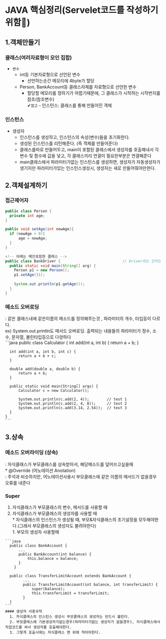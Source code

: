 JAVA 핵심정리(Servelet코드를 작성하기위함👊)
===============
1.객체만들기
---------------
### 클래스(여러자료형이 모인 집합)
  * `변수`
    * int등 기본자료형으로 선언된 변수  
      * 선언하는순간 메모리에 4byte가 할당
    * Person, BankAccount등 클래스자체를 자료형으로 선언한 변수
      * 할당할 메모리를 정하기가 어렵기때문에, 그 클래스가 시작하는 시작번지를 참조(참조변수)  
    ✔`참고` - 인스턴스: 클래스를 통해 만들어진 객체 

### 인스턴스
  * 생성자 
    * 인스턴스를 생성하고, 인스턴스의 속성(변수)들을 초기화한다. 
    * 생성된 인스턴스를 리턴해준다. (즉 객체를 만들어준다)   
    * 클래스를따로 만들어두고, main이 포함된 클래스에서 생성자를 호출해내서 각 변수 및 함수에 값을 넣고, 
      각 클래스끼리 연결이 필요한부분은 연결해준다  
    * main클래스에서 파라미터가없는 인스턴스를 생성하면, 생성자가 자동생성자가 생기지만
      파라미터가있는 인스턴스생성시, 생성자는 새로 만들어줘야만한다.

2.객체설계하기
--------------------
### 접근제어자
  ```java
  public class Person {
    private int age;
  }
  
  public void setAge(int newAge){
    if (newAge > 0){
        age = newAge;
    }
  }
  
  <!-- 아래는 메인포함한 클래스 --> 
  public class BankDriver {                            // Driver라는 단어는 무언가를 실행하거나 테스트할때 쓰는 단어
    public static void main(String[] arg) {
      Person p1 = new Person();
      p1.setAge(31);
      
      System.out.println(p1.getAge());
    }
  }
  ```
  
  ### 메소드 오버로딩
   : 같은 클래스내에 같은이름의 메소드를 정의해주는것 , 파라미터의 개수, 타입등이 다르다.   
     ex) System.out.println도 메서드 오버로딩. 출력되는 내용들의 파라미터가 정수, 소수, 문자열, 불린타입등으로 다양하다  
    ```java
    public class Calculator {
      int add(int a, int b) {
          return a + b;
      }

      int add(int a, int b, int c) {
          return a + b + c;
      }

      double add(double a, double b) {
          return a + b;
      }

      public static void main(String[] args) {
          Calculator c = new Calculator();

          System.out.println(c.add(2, 4));        // test 1
          System.out.println(c.add(2, 4, 8));     // test 2
          System.out.println(c.add(3.14, 2.54));  // test 3
      }
    }
    ```

3.상속
-----------------------
### 메소드 오버라이딩 (상속)  
  : 자식클래스가 부모클래스를 상속받아서, 해당메소드를 덮어쓰고싶을때   
    * @Override (어노테이션 Anotation)   
      : 주석과 비슷하지만, 어노테이션사용시 부모클래스에 같은 이름의 메서드가 없을경우 오류를 내준다  

### Super
  1. 자식클래스가 부모클래스의 변수, 메서드를 사용할 때  
  2. 자식클래스가 부모클래스의 생성자를 사용할 때   
    * 자식클래스의 인스턴스가 생성될 때, 부모&자식클래스의 초기설정을 모두해야한다.(그래서 부모클래스의 생성자도 불려야한다)  
    1. 부모의 생성자 사용할때  
    
    ```java
      public class BankAccount {
          ...
          public BankAccount(int balance) {
              this.balance = balance;
          }
        }

      public class TransferLimitAccount extends BankAccount {
            ...
            public TransferLimitAccount(int balance, int transferLimit) {
                super(balance);
                this.transferLimit = transferLimit;
            }
      }
    ```
    #### 생성자 사용규칙
      1. 자식클래스의 인스턴스 생성시 부모클래스의 생성자는 반드시 불린다.  
      2. 부모클래스에 기본생성자가없는경우(파라미터가없는 생성자가 없을경우), 자식클래스에서 직접코드를 써서 생성자를 호출해야한다.  
      3. 그렇게 호출시에는 자식클래스 맨 위에 적어야한다.
      
